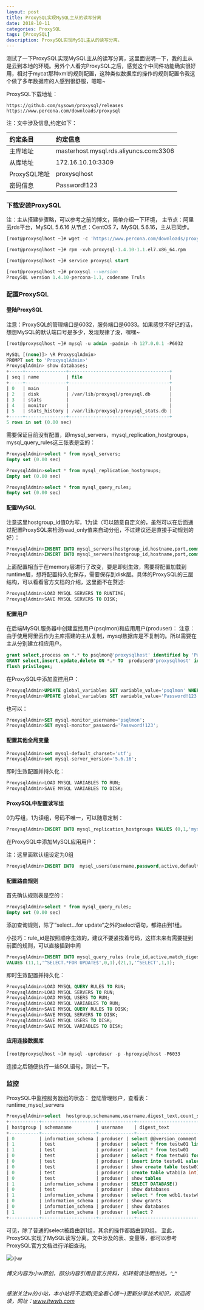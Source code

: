 ```yaml
---
layout: post
title: ProxySQL实现MySQL主从的读写分离
date: 2018-10-11
categories: ProxySQL
tags: [ProxySQL]
description: ProxySQL实现MySQL主从的读写分离。
---
```


测试了一下ProxySQL实现MySQL主从的读写分离，这里面说明一下，我的主从是云到本地的环境。另外个人看完ProxySQL之后，感觉这个中间件功能确实很好用，相对于mycat那种xml的规则配置，这种类似数据库的操作的规则配置令我这个做了多年数据库的人感到很舒服，嗯嗯~

ProxySQL下载地址：
```
https://github.com/sysown/proxysql/releases
https://www.percona.com/downloads/proxysql
```

注：文中涉及信息,约定如下：

|约定条目|约定信息|
|:--|:--|
|主库地址|masterhost.mysql.rds.aliyuncs.com:3306|
|从库地址|172.16.10.10:3309|
|ProxySQL地址|proxysqlhost|
|密码信息|Password!123|


### 下载安装ProxySQL

注：主从搭建步骤略，可以参考之前的博文，简单介绍一下环境，
主节点：阿里云rds平台，MySQL 5.6.16
从节点：CentOS 7，MySQL 5.6.16，主从已同步。

```sql
[root@proxysqlhost ~]# wget -c 'https://www.percona.com/downloads/proxysql/proxysql-1.4.10/binary/redhat/7/x86_64/proxysql-1.4.10-1.1.el7.x86_64.rpm' -O proxysql-1.4.10-1.1.el7.x86_64.rpm &

[root@proxysqlhost ~]# rpm -xvh proxysql-1.4.10-1.1.el7.x86_64.rpm

[root@proxysqlhost ~]# service proxysql start

[root@proxysqlhost ~]# proxysql --version
ProxySQL version 1.4.10-percona-1.1, codename Truls

```

### 配置ProxySQL

#### 登陆ProxySQL

注意：ProxySQL的管理端口是6032，服务端口是6033。如果感觉不好记的话，想想MySQL的默认端口号是多少，发现规律了没，嘿嘿~

```sql
[root@proxysqlhost ~]# mysql -u admin -padmin -h 127.0.0.1 -P6032

MySQL [(none)]> \R ProxysqlAdmin>
PROMPT set to 'ProxysqlAdmin>'
ProxysqlAdmin> show databases;
+-----+---------------+-------------------------------------+
| seq | name          | file                                |
+-----+---------------+-------------------------------------+
| 0   | main          |                                     |
| 2   | disk          | /var/lib/proxysql/proxysql.db       |
| 3   | stats         |                                     |
| 4   | monitor       |                                     |
| 5   | stats_history | /var/lib/proxysql/proxysql_stats.db |
+-----+---------------+-------------------------------------+
5 rows in set (0.00 sec)
```

需要保证目前没有配置，即mysql_servers，mysql_replication_hostgroups，mysql_query_rules这三张表是空的：
```sql
ProxysqlAdmin>select * from mysql_servers;
Empty set (0.00 sec)

ProxysqlAdmin>select * from mysql_replication_hostgroups;
Empty set (0.00 sec)

ProxysqlAdmin>select * from mysql_query_rules;
Empty set (0.00 sec)
```

#### 配置MySQL

注意这里hostgroup_id值0为写，1为读（可以随意自定义的，虽然可以在后面通过配置ProxySQL来检测read_only值来自动分组，不过建议还是直接手动规划的好）：

```sql
ProxysqlAdmin>INSERT INTO mysql_servers(hostgroup_id,hostname,port,comment) VALUES (0,'masterhost.mysql.rds.aliyuncs.com',3306,'writehost');
ProxysqlAdmin>INSERT INTO mysql_servers(hostgroup_id,hostname,port,comment) VALUES (1,'172.16.10.10',3309,'readhost');

```

上面配置相当于在memory层进行了改变，要是即刻生效，需要将配置加载到runtime层，想将配置持久化保存，需要保存到disk层。具体的ProxySQL的三层结构，可以看看官方文档的介绍，这里面不在赘述:

```sql
ProxysqlAdmin>LOAD MYSQL SERVERS TO RUNTIME;
ProxysqlAdmin>SAVE MYSQL SERVERS TO DISK;
```

#### 配置用户
在后端MySQL服务器中创建监控用户(psqlmon)和应用用户(produser)：
注意：由于使用阿里云作为主库搭建的主从复制，mysql数据库是不复制的。所以需要在主从分别建立相应用户。

```sql
grant select,process on *.* to psqlmon@'proxysqlhost' identified by 'Password!123';
GRANT select,insert,update,delete ON *.* TO  produser@'proxysqlhost' identified by 'Password!123';
flush privileges;
```

在ProxySQL中添加监控用户：

```sql
ProxysqlAdmin>UPDATE global_variables SET variable_value='psqlmon' WHERE variable_name='mysql-monitor_username';
ProxysqlAdmin>UPDATE global_variables SET variable_value='Password!123' WHERE variable_name='mysql-monitor_password';
```
也可以：
```sql
ProxysqlAdmin>SET mysql-monitor_username='psqlmon';
ProxysqlAdmin>SET mysql-monitor_password='Password!123';
```

#### 配置其他全局变量

```sql
ProxysqlAdmin>set mysql-default_charset='utf';
ProxysqlAdmin>set mysql-server_version='5.6.16';
```

即时生效配置并持久化：
```sql
ProxysqlAdmin>LOAD MYSQL VARIABLES TO RUN;
ProxysqlAdmin>SAVE MYSQL VARIABLES TO DISK;
```

#### ProxySQL中配置读写组

0为写组，1为读组，号码不唯一，可以随意定制：

```sql
ProxysqlAdmin>INSERT INTO mysql_replication_hostgroups VALUES (0,1,'mysql_rw_split');
```

在ProxySQL中添加MySQL应用用户：

注：这里面默认组设定为0组

```sql
ProxysqlAdmin>INSERT INTO  mysql_users(username,password,active,default_hostgroup,transaction_persistent) VALUES('produser','Password!123',1,0,1);
```

#### 配置路由规则

首先确认规则表是空的：
```sql
ProxysqlAdmin>select * from mysql_query_rules;
Empty set (0.00 sec)
```
添加查询规则，除了”select...for update“之外的select语句，都路由到1组。

小技巧：rule_id是按照顺序生效的，建议不要紧挨着号码，这样未来有需要提到前面的规则，可以直接插到中间

```sql
ProxysqlAdmin>INSERT INTO mysql_query_rules (rule_id,active,match_digest,destination_hostgroup,apply)
VALUES (11,1,'^SELECT.*FOR UPDATE$',0,1),(21,1,'^SELECT',1,1);

```

即时生效配置并持久化：
```sql
ProxysqlAdmin>LOAD MYSQL QUERY RULES TO RUN;
ProxysqlAdmin>LOAD MYSQL SERVERS TO RUN;
ProxysqlAdmin>LOAD MYSQL USERS TO RUN;
ProxysqlAdmin>LOAD MYSQL VARIABLES TO RUN;
ProxysqlAdmin>SAVE MYSQL QUERY RULES TO DISK;
ProxysqlAdmin>SAVE MYSQL SERVERS TO DISK;
ProxysqlAdmin>SAVE MYSQL USERS TO DISK;
ProxysqlAdmin>SAVE MYSQL VARIABLES TO DISK; 
```



#### 应用连接数据库
```sql
[root@proxysqlhost ~]# mysql -uproduser -p -hproxysqlhost -P6033
```
连接之后随便执行一些SQL语句，测试一下。

### 监控

ProxySQL中监控服务器组的状态：
登陆管理账户，查看表：runtime_mysql_servers

```sql
ProxysqlAdmin>select  hostgroup,schemaname,username,digest_text,count_star from stats_mysql_query_digest order by last_seen desc;
+-----------+--------------------+-------------+------------------------------------------------+------------+
| hostgroup | schemaname         | username    | digest_text                                    | count_star |
+-----------+--------------------+-------------+------------------------------------------------+------------+
| 0         | information_schema | produser | select @@version_comment limit ?                  | 3          |
| 1         | test               | produser | select * from testw01 limit ?                     | 1          |
| 1         | test               | produser | select * from testw01                             | 2          |
| 0         | test               | produser | select * from testw01 for update                  | 1          |
| 0         | test               | produser | insert into testw01 values(?)                     | 1          |
| 0         | test               | produser | show create table testw01                         | 1          |
| 0         | test               | produser | create table wtab1(a int)                         | 1          |
| 0         | test               | produser | show tables                                       | 2          |
| 1         | information_schema | produser | SELECT DATABASE()                                 | 1          |
| 0         | test               | produser | show databases                                    | 1          |
| 1         | information_schema | produser | select * from wdb1.testw03 limit ?                | 1          |
| 0         | information_schema | produser | show grants                                       | 2          |
| 0         | information_schema | produser | show databases                                    | 3          |
| 1         | information_schema | produser | select ?                                          | 2          |
+-----------+--------------------+-------------+------------------------------------------------+------------+
```


可见，除了普通的select被路由到1组，其余的操作都路由到0组。
至此，ProxySQL实现了MySQL读写分离。文中涉及的表、变量等，都可以参考ProxySQL官方文档进行详细查询。





![小w](https://wx2.sinaimg.cn/mw1024/891ecf4fly1fr361nvrcnj207w07sad7.jpg)

###### 博文内容为小w原创，部分内容引用自官方资料，如转载请注明出处。^_^

###### 感谢关注w的小站，本小站将不定期(完全看心情～)更新分享技术知识，欢迎阅读，网址：www.itwwb.com



